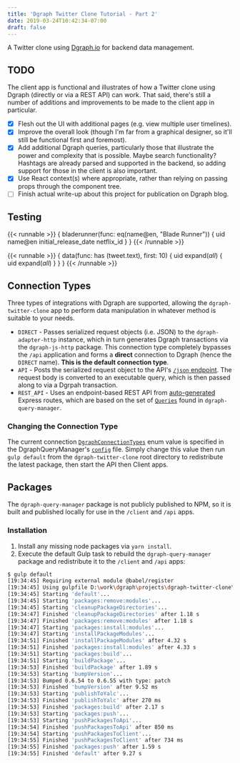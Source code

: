 ```yaml
---
title: 'Dgraph Twitter Clone Tutorial - Part 2'
date: 2019-03-24T10:42:34-07:00
draft: false
---
```


A Twitter clone using [Dgraph.io](https://dgraph.io/) for backend data management.

## TODO

The client app is functional and illustrates of how a Twitter clone using Dgraph (directly or via a REST API) can work. That said, there's still a number of additions and improvements to be made to the client app in particular.

- [x] Flesh out the UI with additional pages (e.g. view multiple user timelines).
- [x] Improve the overall look (though I'm far from a graphical designer, so it'll still be functional first and foremost).
- [x] Add additional Dgraph queries, particularly those that illustrate the power and complexity that is possible. Maybe search functionality? Hashtags are already parsed and supported in the backend, so adding support for those in the client is also important.
- [x] Use React context(s) where appropriate, rather than relying on passing props through the component tree.
- [ ] Finish actual write-up about this project for publication on Dgraph blog.

## Testing

{{< runnable >}}
{
bladerunner(func: eq(name@en, "Blade Runner")) {
uid
name@en
initial_release_date
netflix_id
}
}
{{< /runnable >}}

{{< runnable >}}
{
data(func: has (tweet.text), first: 10) {
uid
expand(_all_) {
uid
expand(_all_)
}
}
}
{{< /runnable >}}

## Connection Types

Three types of integrations with Dgraph are supported, allowing the `dgraph-twitter-clone` app to perform data manipulation in whatever method is suitable to your needs.

- `DIRECT` - Passes serialized request objects (i.e. JSON) to the `dgraph-adapter-http` instance, which in turn generates Dgraph transactions via the `dgraph-js-http` package. This connection type completely bypasses the `/api` application and forms a **direct** connection to Dgraph (hence the `DIRECT` name). **This is the default connection type**.
- `API` - Posts the serialized request object to the API's [`/json` endpoint](https://github.com/GabeStah/dgraph-twitter-clone-api/blob/master/src/routes/Routes.ts#L18-L30). The request body is converted to an executable query, which is then passed along to via a Dgrpah transaction.
- `REST_API` - Uses an endpoint-based REST API from [auto-generated](https://github.com/GabeStah/dgraph-twitter-clone-api/blob/master/src/routes/Routes.ts#L36-L85) Express routes, which are based on the set of [`Queries`](https://github.com/GabeStah/dgraph-twitter-clone/tree/master/packages/dgraph-query-manager/src/classes/Queries) found in `dgraph-query-manager`.

### Changing the Connection Type

The current connection [`DgraphConnectionTypes`](https://github.com/GabeStah/dgraph-twitter-clone/blob/master/packages/dgraph-query-manager/src/classes/DgraphQueryExecutor.ts#L11-L15) enum value is specified in the DgraphQueryManager's [`config`](https://github.com/GabeStah/dgraph-twitter-clone/blob/master/packages/dgraph-query-manager/src/config/development.ts) file. Simply change this value then run `gulp default` from the `dgraph-twitter-clone` root directory to redistribute the latest package, then start the API then Client apps.

## Packages

The `dgraph-query-manager` package is not publicly published to NPM, so it is built and published locally for use in the `/client` and `/api` apps.

### Installation

1. Install any missing node packages via `yarn install`.
2. Execute the default Gulp task to rebuild the `dgraph-query-manager` package and redistribute it to the `/client` and `/api` apps:

```bash
$ gulp default
[19:34:45] Requiring external module @babel/register
[19:34:45] Using gulpfile D:\work\dgraph\projects\dgraph-twitter-clone\gulpfile.babel.js
[19:34:45] Starting 'default'...
[19:34:45] Starting 'packages:remove:modules'...
[19:34:45] Starting 'cleanupPackageDirectories'...
[19:34:47] Finished 'cleanupPackageDirectories' after 1.18 s
[19:34:47] Finished 'packages:remove:modules' after 1.18 s
[19:34:47] Starting 'packages:install:modules'...
[19:34:47] Starting 'installPackageModules'...
[19:34:51] Finished 'installPackageModules' after 4.32 s
[19:34:51] Finished 'packages:install:modules' after 4.33 s
[19:34:51] Starting 'packages:build'...
[19:34:51] Starting 'buildPackage'...
[19:34:53] Finished 'buildPackage' after 1.89 s
[19:34:53] Starting 'bumpVersion'...
[19:34:53] Bumped 0.6.54 to 0.6.55 with type: patch
[19:34:53] Finished 'bumpVersion' after 9.52 ms
[19:34:53] Starting 'publishToYalc'...
[19:34:53] Finished 'publishToYalc' after 270 ms
[19:34:53] Finished 'packages:build' after 2.17 s
[19:34:53] Starting 'packages:push'...
[19:34:53] Starting 'pushPackagesToApi'...
[19:34:54] Finished 'pushPackagesToApi' after 850 ms
[19:34:54] Starting 'pushPackagesToClient'...
[19:34:55] Finished 'pushPackagesToClient' after 734 ms
[19:34:55] Finished 'packages:push' after 1.59 s
[19:34:55] Finished 'default' after 9.27 s
```
